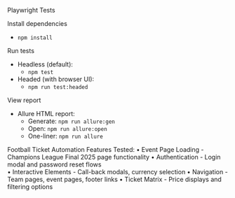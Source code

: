 Playwright Tests


Install dependencies

- `npm install`

Run tests

- Headless (default):
  - `npm test`
- Headed (with browser UI):
  - `npm run test:headed`

View report

- Allure HTML report:
  - Generate: `npm run allure:gen`
  - Open: `npm run allure:open`
  - One-liner: `npm run allure`

Football Ticket Automation Features Tested:
•  Event Page Loading - Champions League Final 2025 page functionality
•  Authentication - Login modal and password reset flows  
•  Interactive Elements - Call-back modals, currency selection
•  Navigation - Team pages, event pages, footer links
•  Ticket Matrix - Price displays and filtering options
